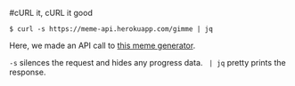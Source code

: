 #cURL it, cURL it good

```
$ curl -s https://meme-api.herokuapp.com/gimme | jq
```

Here, we made an API call to [this meme generator](https://meme-api.herokuapp.com/gimme).

`-s` silences the request and hides any progress data.
` | jq` pretty prints the response.
